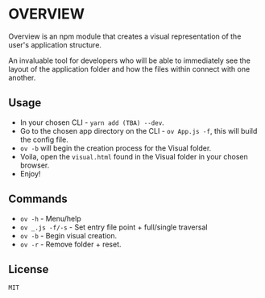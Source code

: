 # OVERVIEW

Overview is an npm module that creates a visual representation of the user's application structure.

An invaluable tool for developers who will be able to immediately see the layout of the application folder and how the files within connect with one another.

## Usage

* In your chosen CLI - `yarn add (TBA) --dev`.
* Go to the chosen app directory on the CLI - `ov App.js -f`, this will build the config file.
* `ov -b` will begin the creation process for the Visual folder.
* Voila, open the `visual.html` found in the Visual folder in your chosen browser.
* Enjoy!

## Commands

* `ov -h` - Menu/help
* `ov _.js -f/-s` - Set entry file point + full/single traversal
* `ov -b` - Begin visual creation.
* `ov -r` - Remove folder + reset.

## License

`MIT`
